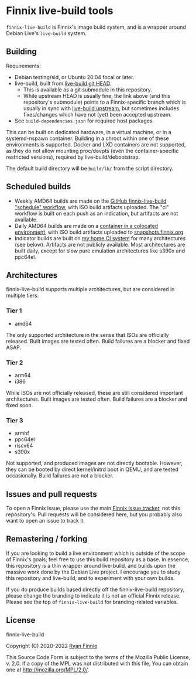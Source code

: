 # Finnix live-build tools

`finnix-live-build` is Finnix's image build system, and is a wrapper around
Debian Live's `live-build` system.

## Building

Requirements:

  - Debian testing/sid, or Ubuntu 20.04 focal or later.
  - live-build, built from [live-build git
    HEAD](https://github.com/finnix/live-build).
      - This is available as a git submodule in this repository.
      - While upstream HEAD is usually fine, the link above (and this
        repository's submodule) points to a Finnix-specific branch which is
        usually in sync with [live-build
        upstream](https://salsa.debian.org/live-team/live-build), but sometimes
        includes fixes/changes which have not (yet) been accepted upstream.
  - See `build-dependencies.json` for required host packages.

This can be built on dedicated hardware, in a virtual machine, or in a
systemd-nspawn container. Building in a chroot within one of these environments
is supported. Docker and LXD containers are not supported, as they do not allow
mounting proc/devpts (even the container-specific restricted versions), required
by live-build/debootstrap.

The default build directory will be `build/lb/` from the script directory.

## Scheduled builds

  - Weekly AMD64 builds are made on the [GitHub finnix-live-build "schedule"
    workflow](https://github.com/finnix/finnix-live-build/actions?query=workflow%3Aschedule),
    with ISO build artifacts uploaded. The "ci" workflow is built on each push
    as an indication, but artifacts are not available.
  - Daily AMD64 builds are made on a [container in a colocated
    environment](https://ci.colobox.com/colobox/finnix-live-build-amd64/), with
    ISO build artifacts uploaded to
    [snapshots.finnix.org](https://snapshots.finnix.org/ci/finnix-live-build-amd64/).
  - Indicator builds are built on [my home CI
    system](https://ci.colobox.com/home/) for many architectures (see below).
    Artifacts are not publicly available. Most architectures are built daily,
    except for slow pure emulation architectures like s390x and ppc64el.

## Architectures

finnix-live-build supports multiple architectures, but are considered in
multiple tiers:

### Tier 1

  - amd64

The only supported architecture in the sense that ISOs are officially released.
Built images are tested often. Build failures are a blocker and fixed ASAP.

### Tier 2

  - arm64
  - i386

While ISOs are not officially released, these are still considered important
architectures. Built images are tested often. Build failures are a blocker and
fixed soon.

### Tier 3

  - armhf
  - ppc64el
  - riscv64
  - s390x

Not supported, and produced images are not directly bootable. However, they can
be booted by direct kernel/initrd boot in QEMU, and are tested occasionally.
Build failures are not a blocker.

## Issues and pull requests

To open a Finnix issue, please use the main [Finnix issue
tracker](https://github.com/finnix/finnix/issues), not this repository's. Pull
requests will be considered here, but you probably also want to open an issue to
track it.

## Remastering / forking

If you are looking to build a live environment which is outside of the scope of
Finnix's goals, feel free to use this build repository as a base. In essence,
this repository is a thin wrapper around live-build, and builds upon the massive
work done by the Debian Live project. I encourage you to study this repository
and live-build, and to experiment with your own builds.

If you do produce builds based directly off the finnix-live-build repository,
please change the branding to indicate it is not an official Finnix release.
Please see the top of `finnix-live-build` for branding-related variables.

## License

finnix-live-build

Copyright (C) 2020-2022 [Ryan Finnie](https://www.finnie.org/)

This Source Code Form is subject to the terms of the Mozilla Public License, v.
2.0. If a copy of the MPL was not distributed with this file, You can obtain one
at http://mozilla.org/MPL/2.0/.
